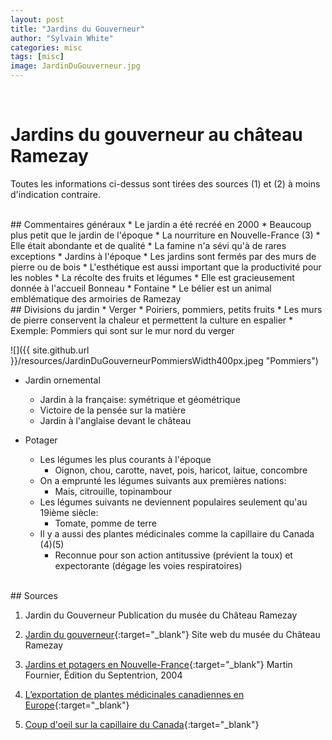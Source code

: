 ```yaml
---
layout: post
title: "Jardins du Gouverneur"
author: "Sylvain White"
categories: misc
tags: [misc]
image: JardinDuGouverneur.jpg
---
```

<br/>

# Jardins du gouverneur au château Ramezay

Toutes les informations ci-dessus sont tirées des sources (1) et (2) à moins d'indication contraire.

<br/>
## Commentaires généraux
* Le jardin a été recréé en 2000
  * Beaucoup plus petit que le jardin de l'époque
* La nourriture en Nouvelle-France (3)
  * Elle était abondante et de qualité
  * La famine n'a sévi qu'à de rares exceptions
* Jardins à l'époque
  * Les jardins sont fermés par des murs de pierre ou de bois
  * L'esthétique est aussi important que la productivité pour les nobles
* La récolte des fruits et légumes 
  * Elle est gracieusement donnée à l'accueil Bonneau
* Fontaine
  * Le bélier est un animal emblématique des armoiries de Ramezay

<br/>
## Divisions du jardin
* Verger
  * Poiriers, pommiers, petits fruits
  * Les murs de pierre conservent la chaleur et permettent la culture en espalier
  * Exemple: Pommiers qui sont sur le mur nord du verger

![]({{ site.github.url }}/resources/JardinDuGouverneurPommiersWidth400px.jpeg "Pommiers")

* Jardin ornemental
  * Jardin à la française: symétrique et géométrique
  * Victoire de la pensée sur la matière
  * Jardin à l'anglaise devant le château

* Potager
  * Les légumes les plus courants à l'époque
    * Oignon, chou, carotte, navet, pois, haricot, laitue, concombre
  * On a emprunté les légumes suivants aux premières nations:
    * Mais, citrouille, topinambour
  * Les légumes suivants ne deviennent populaires seulement qu'au 19ième siècle:
    * Tomate, pomme de terre
  * Il y a aussi des plantes médicinales comme la capillaire du Canada (4)(5)
    * Reconnue pour son action antitussive (prévient la toux) et expectorante (dégage les voies respiratoires)

<br/>
## Sources

1. Jardin du Gouverneur
Publication du musée du Château Ramezay

2. [Jardin du gouverneur](https://www.chateauramezay.qc.ca/fr/expositions/jardin/){:target="_blank"}
Site web du musée du Château Ramezay

3. [Jardins et potagers en Nouvelle-France](https://www.septentrion.qc.ca/catalogue/jardins-et-potagers-en-nouvelle-france){:target="_blank"}
Martin Fournier, Édition du Septentrion, 2004

4. [L’exportation de plantes médicinales canadiennes en Europe](https://www.erudit.org/en/journals/cd/1900-v1-n1-cd1041796/8283ac.pdf){:target="_blank"}

5. [Coup d'oeil sur la capillaire du Canada](https://www.aiglonindigo.com/blogue-detail/coup-d-oeil-sur-la-capillaire-du-canada){:target="_blank"}